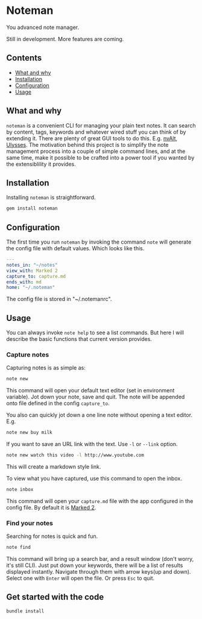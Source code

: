 Noteman
===

You advanced note manager.

Still in development. More features are coming.

## Contents

- [What and why](#what-and-why)
- [Installation](#installation)
- [Configuration](#configuration)
- [Usage](#usage)

## What and why

`noteman` is a convenient CLI for managing your plain text notes. It can search by content, tags, keywords and whatever wired stuff you can think of by extending it. There are plenty of great GUI tools to do this. E.g. [nvAlt](http://brettterpstra.com/projects/nvalt/), [Ulysses](http://www.ulyssesapp.com). The motivation behind this project is to simplify the note management process into a couple of simple command lines, and at the same time, make it possible to be crafted into a power tool if you wanted by the extensiblility it provides.

## Installation

Installing `noteman` is straightforward.

```bash
gem install noteman
```

## Configuration

The first time you run `noteman` by invoking the command `note` will generate the config file with default values. Which looks like this.

``` yaml
---
notes_in: "~/notes"
view_with: Marked 2
capture_to: capture.md
ends_with: md
home: "~/.noteman"
```

The config file is stored in "~/.notemanrc".

## Usage

You can always invoke `note help` to see a list commands. But here I will describe the basic functions that current version provides.

### Capture notes

Capturing notes is as simple as:

```bash
note new
```

This command will open your default text editor (set in environment variable). Jot down your note, save and quit. The note will be appended onto file defined in the config `capture_to`.

You also can quickly jot down a one line note without opening a text editor. E.g.

```bash
note new buy milk
```

If you want to save an URL link with the text. Use `-l` or `--link` option.
```bash
note new watch this video -l http://www.youtube.com
```
This will create a markdown style link.

To view what you have captured, use this command to open the inbox.

```bash
note inbox
```
This command will open your `capture.md` file with the app configured in the config file. By default it is [Marked 2](http://marked2app.com/).

### Find your notes

Searching for notes is quick and fun.

```bash
note find
```
This command will bring up a search bar, and a result window (don't worry, it's still CLI). Just put down your keywords, there will be a list of results displayed instantly. Navigate through them with arrow keys(up and down). Select one with `Enter` will open the file. Or press `Esc` to quit.

## Get started with the code

```bash
bundle install
```
	

